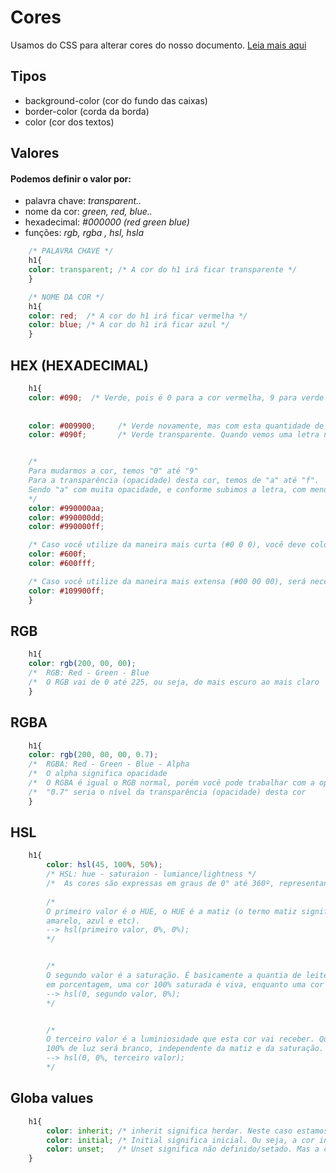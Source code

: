 # Cores
Usamos do CSS para alterar cores do nosso documento.
<a href="https://codepen.io/FireguiQueen/pen/KKBXwgW">Leia mais aqui </a>

## Tipos 
* background-color (cor do fundo das caixas)
* border-color (corda da borda)
* color (cor dos textos)

## Valores
#### Podemos definir o valor por: 
- palavra chave: _transparent.._
- nome da cor: _green, red, blue.._ 
- hexadecimal: _#000000  (red green blue)_
- funções: _rgb, rgba , hsl, hsla_


```css
    /* PALAVRA CHAVE */
    h1{
    color: transparent; /* A cor do h1 irá ficar transparente */
    }

    /* NOME DA COR */
    h1{
    color: red;  /* A cor do h1 irá ficar vermelha */
    color: blue; /* A cor do h1 irá ficar azul */
    }
```

## HEX (HEXADECIMAL) 
```css
    h1{
    color: #090;  /* Verde, pois é 0 para a cor vermelha, 9 para verde e 0 para o azul.  */ 
    
     
    color: #009900;     /* Verde novamente, mas com esta quantidade de números temos um controle maior em relação a esta cor */   
    color: #090f;       /* Verde transparente. Quando vemos uma letra no HEX, estamos trabalhando com a com sua opacidade    */


    /* 
    Para mudarmos a cor, temos "0" até "9"  
    Para a transparência (opacidade) desta cor, temos de "a" até "f".
    Sendo "a" com muita opacidade, e conforme subimos a letra, com menos opacidade, ou seja, menos transparente. 
    */ 
    color: #990000aa; 
    color: #990000dd; 
    color: #990000ff; 

    /* Caso você utilize da maneira mais curta (#0 0 0), você deve colocar somente uma letra alfabética ou três. */
    color: #600f;
    color: #600fff;

    /* Caso você utilize da maneira mais extensa (#00 00 00), será necessário colocar a letra alfabética duas vezes. */
    color: #109900ff;  
    }
```


## RGB 
```css
    h1{
    color: rgb(200, 00, 00); 
    /*  RGB: Red - Green - Blue                                         */    
    /*  O RGB vai de 0 até 225, ou seja, do mais escuro ao mais claro   */ 
    }            
```

## RGBA
```css
    h1{
    color: rgb(200, 00, 00, 0.7);
    /*  RGBA: Red - Green - Blue - Alpha                                                */
    /*  O alpha significa opacidade                                                     */
    /*  O RGBA é igual o RGB normal, porém você pode trabalhar com a opacidade da cor   */ 
    /*  "0.7" seria o nível da transparência (opacidade) desta cor                      */    
    }            
```


## HSL  
```css
    h1{
        color: hsl(45, 100%, 50%);
        /* HSL: hue - saturaion - lumiance/lightness */
        /*  As cores são expressas em graus de 0° até 360º, representando uma volta completa na borda do círculo cromático */  
        
        /* 
        O primeiro valor é o HUE, o HUE é a matiz (o termo matiz significa que eu consigo especificar a cor, como verde, 
        amarelo, azul e etc).
        --> hsl(primeiro valor, 0%, 0%);
        */


        /* 
        O segundo valor é a saturação. É basicamente a quantia de leite você pôe no seu achocolatado. Os valores são mostrados 
        em porcentagem, uma cor 100% saturada é viva, enquanto uma cor menos insaturada é uma cor mais morta. 
        --> hsl(0, segundo valor, 0%);
        */


        /* 
        O terceiro valor é a luminiosidade que esta cor vai receber. Quanto mais luz, mais clara esta cor será. 
        100% de luz será branco, independente da matiz e da saturação. Assim como 0% de luz sempre será preto, pois não há luz para a cor.
        --> hsl(0, 0%, terceiro valor);
        */
```


## Globa values
```css
    h1{
        color: inherit; /* inherit significa herdar. Neste caso estamos herdando a cor do pai do h1.     */
        color: initial; /* Initial significa inicial. Ou seja, a cor inicial do documento (preto)         */
        color: unset;   /* Unset significa não definido/setado. Mas a cor acabaria sendo herdada da tag pai */
    }
```
